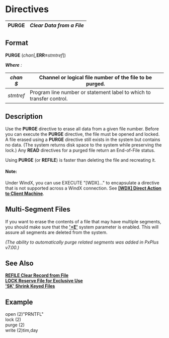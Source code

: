 # Directives 

**PURGE** |  **_Clear Data from a File_**  
---|---  
  
##  Format

**PURGE** (_chan_[,**ERR=**_stmtref_])

**_Where_** _:_

_chan_ _$_ |  Channel or logical file number of the file to be purged.  
---|---  
_stmtref_ |  Program line number or statement label to which to transfer control.  
  
##  Description

Use the **PURGE** directive to erase all data from a given file number. Before you can execute the **PURGE** directive, the file must be opened and locked. A file erased using a **PURGE** directive still exists in the system but contains no data. (The system returns disk space to the system while preserving the lock.) Any **READ** directives for a purged file return an End-of-File status.

Using **PURGE** (or **REFILE**) is faster than deleting the file and recreating it.

#### **Note:**  
Under WindX, you can use EXECUTE "[WDX]..." to encapsulate a directive that is not supported across a WindX connection. See [**[WDX] Direct Action to Client Machine**](../command_tags/wdx.htm).

## Multi-Segment Files

If you want to erase the contents of a file that may have multiple segments, you should make sure that the **['+E'](../parameters/pluse.md)** system parameter is enabled. This will assure all segments are deleted from the system.

_(The ability to automatically purge related segments was added in PxPlus v7.00.)_

##  See Also

[**REFILE Clear Record from File**](refile.md)  
[**LOCK Reserve File for Exclusive Use**](lock.md)  
**['SK' Shrink Keyed Files](../parameters/sk.md)**

##  Example

open (2)"PRNTFL"  
lock (2)  
purge (2)  
write (2)tim,day
